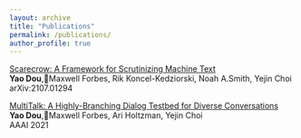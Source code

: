 ```yaml
---
layout: archive
title: "Publications"
permalink: /publications/
author_profile: true
---
```


[Scarecrow: A Framework for Scrutinizing Machine Text](https://arxiv.org/abs/2107.01294) \
**Yao Dou**,Maxwell Forbes, Rik Koncel-Kedziorski, Noah A.Smith, Yejin Choi\
arXiv:2107.01294

[MultiTalk: A Highly-Branching Dialog Testbed for Diverse Conversations](https://arxiv.org/abs/2102.01263)\
**Yao Dou**,Maxwell Forbes, Ari Holtzman, Yejin Choi  
AAAI 2021

